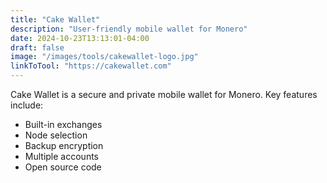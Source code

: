 ```yaml
---
title: "Cake Wallet"
description: "User-friendly mobile wallet for Monero"
date: 2024-10-23T13:13:01-04:00
draft: false
image: "/images/tools/cakewallet-logo.jpg"
linkToTool: "https://cakewallet.com"
---
```

Cake Wallet is a secure and private mobile wallet for Monero. Key features include:
- Built-in exchanges
- Node selection
- Backup encryption
- Multiple accounts
- Open source code
